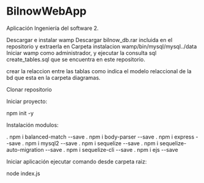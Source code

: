 # BilnowWebApp
Aplicación Ingeniería del software 2. 

Descargar e instalar wamp
Descargar bilnow_db.rar incluida en el repositorio y extraerla en Carpeta instalacion wamp/bin/mysql/mysql../data
Iniciar wamp como administrador, y ejecutar la consulta sql create_tables.sql que se encuentra en este repositorio.

crear la relaccion entre las tablas como indica el modelo relaccional de la bd que esta en la carpeta diagramas.

Clonar repositorio

Iniciar proyecto:

npm init -y

Instalación modulos:

. npm i balanced-match --save
. npm i body-parser --save
. npm i express --save
. npm i mysql2 --save
. npm i sequelize --save
. npm i sequelize-auto-migration --save
. npm i sequelize-cli --save
. npm i ejs --save

Iniciar aplicación ejecutar comando desde carpeta raiz:

node index.js
